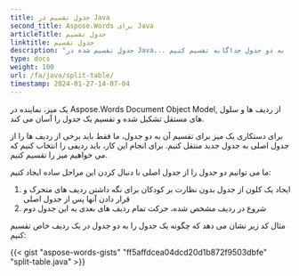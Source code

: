 ```yaml
---
title: جدول تقسیم در Java
second_title: Aspose.Words برای Java
articleTitle: جدول تقسیم
linktitle: جدول تقسیم
description: "جدول تقسیم شده در Java... چگونه یک جدول را به دو جدول جداگانه تقسیم کنیم Java..."
type: docs
weight: 100
url: /fa/java/split-table/
timestamp: 2024-01-27-14-07-04
---
```


یک میز، نماینده در Aspose.Words Document Object Model, از ردیف ها و سلول های مستقل تشکیل شده و تقسیم یک جدول را آسان می کند.

برای دستکاری یک میز برای تقسیم آن به دو جدول، ما فقط باید برخی از ردیف ها را از جدول اصلی به جدول جدید منتقل کنیم. برای انجام این کار، باید ردیفی را انتخاب کنیم که می خواهیم میز را تقسیم کنیم.

ما می توانیم دو جدول را از جدول اصلی با دنبال کردن این مراحل ساده ایجاد کنیم:

1. ایجاد یک کلون از جدول بدون نظارت بر کودکان برای نگه داشتن ردیف های متحرک و قرار دادن آنها پس از جدول اصلی
2. شروع در ردیف مشخص شده، حرکت تمام ردیف های بعدی به این جدول دوم

مثال کد زیر نشان می دهد که چگونه یک جدول را به دو جدول در یک ردیف خاص تقسیم کنیم:

{{< gist "aspose-words-gists" "ff5affdcea04dcd20d1b872f9503dbfe" "split-table.java" >}}
